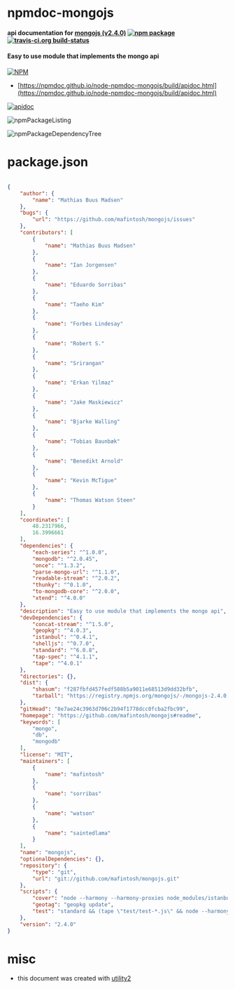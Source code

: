 # npmdoc-mongojs

#### api documentation for  [mongojs (v2.4.0)](https://github.com/mafintosh/mongojs#readme)  [![npm package](https://img.shields.io/npm/v/npmdoc-mongojs.svg?style=flat-square)](https://www.npmjs.org/package/npmdoc-mongojs) [![travis-ci.org build-status](https://api.travis-ci.org/npmdoc/node-npmdoc-mongojs.svg)](https://travis-ci.org/npmdoc/node-npmdoc-mongojs)

#### Easy to use module that implements the mongo api

[![NPM](https://nodei.co/npm/mongojs.png?downloads=true&downloadRank=true&stars=true)](https://www.npmjs.com/package/mongojs)

- [https://npmdoc.github.io/node-npmdoc-mongojs/build/apidoc.html](https://npmdoc.github.io/node-npmdoc-mongojs/build/apidoc.html)

[![apidoc](https://npmdoc.github.io/node-npmdoc-mongojs/build/screenCapture.buildCi.browser.%252Ftmp%252Fbuild%252Fapidoc.html.png)](https://npmdoc.github.io/node-npmdoc-mongojs/build/apidoc.html)

![npmPackageListing](https://npmdoc.github.io/node-npmdoc-mongojs/build/screenCapture.npmPackageListing.svg)

![npmPackageDependencyTree](https://npmdoc.github.io/node-npmdoc-mongojs/build/screenCapture.npmPackageDependencyTree.svg)



# package.json

```json

{
    "author": {
        "name": "Mathias Buus Madsen"
    },
    "bugs": {
        "url": "https://github.com/mafintosh/mongojs/issues"
    },
    "contributors": [
        {
            "name": "Mathias Buus Madsen"
        },
        {
            "name": "Ian Jorgensen"
        },
        {
            "name": "Eduardo Sorribas"
        },
        {
            "name": "Taeho Kim"
        },
        {
            "name": "Forbes Lindesay"
        },
        {
            "name": "Robert S."
        },
        {
            "name": "Srirangan"
        },
        {
            "name": "Erkan Yilmaz"
        },
        {
            "name": "Jake Maskiewicz"
        },
        {
            "name": "Bjarke Walling"
        },
        {
            "name": "Tobias Baunbæk"
        },
        {
            "name": "Benedikt Arnold"
        },
        {
            "name": "Kevin McTigue"
        },
        {
            "name": "Thomas Watson Steen"
        }
    ],
    "coordinates": [
        48.2317966,
        16.3996661
    ],
    "dependencies": {
        "each-series": "^1.0.0",
        "mongodb": "^2.0.45",
        "once": "^1.3.2",
        "parse-mongo-url": "^1.1.0",
        "readable-stream": "^2.0.2",
        "thunky": "^0.1.0",
        "to-mongodb-core": "^2.0.0",
        "xtend": "^4.0.0"
    },
    "description": "Easy to use module that implements the mongo api",
    "devDependencies": {
        "concat-stream": "^1.5.0",
        "geopkg": "^4.0.3",
        "istanbul": "^0.4.1",
        "shelljs": "^0.7.0",
        "standard": "^6.0.8",
        "tap-spec": "^4.1.1",
        "tape": "^4.0.1"
    },
    "directories": {},
    "dist": {
        "shasum": "f287fbfd457fedf588b5a9011e68513d9dd32bfb",
        "tarball": "https://registry.npmjs.org/mongojs/-/mongojs-2.4.0.tgz"
    },
    "gitHead": "8e7ae24c3963d706c2b94f1778dcc0fcba2fbc99",
    "homepage": "https://github.com/mafintosh/mongojs#readme",
    "keywords": [
        "mongo",
        "db",
        "mongodb"
    ],
    "license": "MIT",
    "maintainers": [
        {
            "name": "mafintosh"
        },
        {
            "name": "sorribas"
        },
        {
            "name": "watson"
        },
        {
            "name": "saintedlama"
        }
    ],
    "name": "mongojs",
    "optionalDependencies": {},
    "repository": {
        "type": "git",
        "url": "git://github.com/mafintosh/mongojs.git"
    },
    "scripts": {
        "cover": "node --harmony --harmony-proxies node_modules/istanbul/lib/cli.js cover node_modules/tape/bin/tape \"test/test-*.js\" --report html",
        "geotag": "geopkg update",
        "test": "standard && (tape \"test/test-*.js\" && node --harmony --harmony-proxies node_modules/tape/bin/tape \"test/test-*.js\") | tap-spec"
    },
    "version": "2.4.0"
}
```



# misc
- this document was created with [utility2](https://github.com/kaizhu256/node-utility2)
